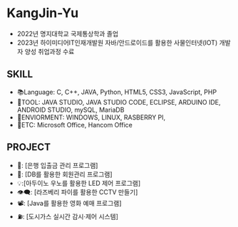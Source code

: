 # KangJin-Yu
- 2022년 명지대학교 국제통상학과 졸업
- 2023년 하이미디어IT인재개발원 자바/안드로이드를 활용한 사물인터넷(IOT) 개발자 양성 취업과정 수료

## SKILL
- 📚Language: C, C++, JAVA, Python, HTML5, CSS3, JavaScript, PHP
- 🧰TOOL: JAVA STUDIO, JAVA STUDIO CODE, ECLIPSE, ARDUINO IDE, ANDROID STUDIO, mySQL, MariaDB
- 🌳ENVIORMENT: WINDOWS, LINUX, RASBERRY PI,
- 📄ETC: Microsoft Office, Hancom Office
## PROJECT
- 🏦: [은행 입출금 관리 프로그램]
- 📜: [DB를 활용한 회원관리 프로그램]
- 💡:[아두이노 우노를 활용한 LED 제어 프로그램]
- 👁‍🗨: [라즈베리 파이를 활용한 CCTV 만들기]
- 📽️: [Java를 활용한 영화 예매 프로그램]
- ⛽: [도시가스 실시간 감시·제어 시스템]

##
